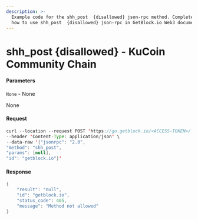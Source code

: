 ```yaml
---
description: >-
  Example code for the shh_post  {disallowed} json-rpc method. Сomplete guide on
  how to use shh_post  {disallowed} json-rpc in GetBlock.io Web3 documentation.
---
```


# shh\_post {disallowed} - KuCoin Community Chain

#### Parameters

`None` - None

None

#### Request

```java
curl --location --request POST 'https://go.getblock.io/<ACCESS-TOKEN>/' \
--header 'Content-Type: application/json' \
--data-raw '{"jsonrpc": "2.0",
"method": "shh_post",
"params": [null],
"id": "getblock.io"}'
```

#### Response

```java
{
    "result": "null",
    "id": "getblock.io",
    "status_code": 405,
    "message": "Method not allowed"
}
```
